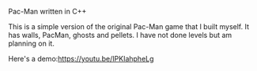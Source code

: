 Pac-Man written in C++

This is a simple version of the original Pac-Man game that I built myself. It has walls, PacMan, ghosts and pellets. I have not done levels but am planning on it.

Here's a demo:https://youtu.be/IPKIahpheLg
